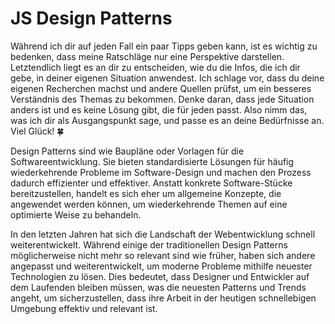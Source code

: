 ﻿# JS Design Patterns
 
Während ich dir auf jeden Fall ein paar Tipps geben kann, ist es wichtig zu bedenken, dass meine Ratschläge nur eine Perspektive darstellen. Letztendlich liegt es an dir zu entscheiden, wie du die Infos, die ich dir gebe, in deiner eigenen Situation anwendest. Ich schlage vor, dass du deine eigenen Recherchen machst und andere Quellen prüfst, um ein besseres Verständnis des Themas zu bekommen. Denke daran, dass jede Situation anders ist und es keine Lösung gibt, die für jeden passt. Also nimm das, was ich dir als Ausgangspunkt sage, und passe es an deine Bedürfnisse an. Viel Glück! 🍀

Design Patterns sind wie Baupläne oder Vorlagen für die Softwareentwicklung. Sie bieten standardisierte Lösungen für häufig wiederkehrende Probleme im Software-Design und machen den Prozess dadurch effizienter und effektiver. Anstatt konkrete Software-Stücke bereitzustellen, handelt es sich eher um allgemeine Konzepte, die angewendet werden können, um wiederkehrende Themen auf eine optimierte Weise zu behandeln. 

In den letzten Jahren hat sich die Landschaft der Webentwicklung schnell weiterentwickelt. Während einige der traditionellen Design Patterns möglicherweise nicht mehr so relevant sind wie früher, haben sich andere angepasst und weiterentwickelt, um moderne Probleme mithilfe neuester Technologien zu lösen. Dies bedeutet, dass Designer und Entwickler auf dem Laufenden bleiben müssen, was die neuesten Patterns und Trends angeht, um sicherzustellen, dass ihre Arbeit in der heutigen schnellebigen Umgebung effektiv und relevant ist. 
